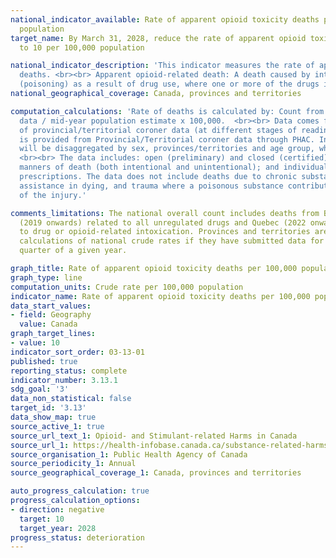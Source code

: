 ```yaml
---
national_indicator_available: Rate of apparent opioid toxicity deaths per 100,000
  population
target_name: By March 31, 2028, reduce the rate of apparent opioid toxicity deaths
  to 10 per 100,000 population

national_indicator_description: 'This indicator measures the rate of apparent opioid-related
  deaths. <br><br> Apparent opioid-related death: A death caused by intoxication/toxicity
  (poisoning) as a result of drug use, where one or more of the drugs is an opioid.'
national_geographical_coverage: Canada, provinces and territories

computation_calculations: 'Rate of deaths is calculated by: Count from provinces/territories
  data / mid-year population estimate x 100,000.  <br><br> Data comes from analysis
  of provincial/territorial coroner data (at different stages of readiness). Data
  is provided from Provincial/Territorial coroner data through PHAC. Indicator data
  will be disaggregated by sex, provinces/territories and age group, where possible.
  <br><br> The data includes: open (preliminary) and closed (certified) cases; non-natural
  manners of death (both intentional and unintentional); and individuals with or without
  prescriptions. The data does not include deaths due to chronic substance use, medical
  assistance in dying, and trauma where a poisonous substance contributed to the circumstances
  of the injury.'

comments_limitations: The national overall count includes deaths from British Columbia
  (2019 onwards) related to all unregulated drugs and Quebec (2022 onwards) related
  to drug or opioid-related intoxication. Provinces and territories are included in
  calculations of national crude rates if they have submitted data for at least one
  quarter of a given year. 

graph_title: Rate of apparent opioid toxicity deaths per 100,000 population
graph_type: line
computation_units: Crude rate per 100,000 population
indicator_name: Rate of apparent opioid toxicity deaths per 100,000 population
data_start_values:
- field: Geography
  value: Canada
graph_target_lines:
- value: 10
indicator_sort_order: 03-13-01
published: true
reporting_status: complete
indicator_number: 3.13.1
sdg_goal: '3'
data_non_statistical: false
target_id: '3.13'
data_show_map: true
source_active_1: true
source_url_text_1: Opioid- and Stimulant-related Harms in Canada
source_url_1: https://health-infobase.canada.ca/substance-related-harms/opioids-stimulants/
source_organisation_1: Public Health Agency of Canada
source_periodicity_1: Annual
source_geographical_coverage_1: Canada, provinces and territories

auto_progress_calculation: true
progress_calculation_options:
- direction: negative
  target: 10
  target_year: 2028
progress_status: deterioration
---
```

